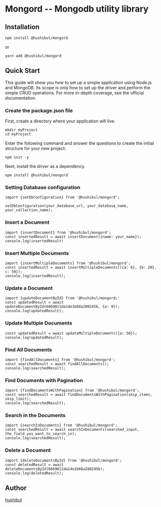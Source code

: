 # Mongord -- Mongodb utility library

## Installation

`npm install @hushibul/mongord`

or

`yarn add @hushibul/mongord`

## Quick Start

This guide will show you how to set up a simple application using Node.js and MongoDB. Its scope is only how to set up the driver and perform the simple CRUD operations. For more in-depth coverage, see the official documentation.

### Create the **package.json** file

First, create a directory where your application will live.

```
mkdir myProject
cd myProject
```

Enter the following command and answer the questions to create the initial structure for your new project:

`npm init -y`

Next, install the driver as a dependency.

`npm install @hushibul/mongord`

### Setting Database configuration

```
import {setDbConfiguration} from '@hushibul/mongord';

setDbConfiguration(your_database_url, your_database_name, your_collection_name);
```

### Insert a Document

```
import {insertDocument} from '@hushibul/mongord';
const insertedResult = await insertDocument({name: your_name});
console.log(insertedResult)
```

### Insert Multiple Documents

```
import {insertMultipleDocuments} from '@hushibul/mongord';
const insertedResult = await insertMultipleDocuments([{a: 6}, {b: 20}, c: 50]);
console.log(insertedResult);
```

### Update a Document

```
import {updateDocumentById} from '@hushibul/mongord;'
const updatedResult = await updateDocumentById(6669811da14e1b68a280245b, {a: 9});
console.log(updatedResult);
```

### Update Multiple Documents

```import {updateMultipleDocuments} from '@hushibul/mongord';
const updatedResult = await updateMultipleDocuments({a: 50});
console.log(updatedResult);
```

### Find All Documents

```
import {findAllDocuments} from '@hushibul/mongord';
const searchedResult = await findAllDocuments();
console.log(searchedResult);
```

### Find Documents with Pagination

```
import {findDocumentsWithPagination} from '@hushibul/mongord';
const searchedResult = await findDocumentsWithPagination(skip_items, skip_limit);
console.log(searchedResult);
```

### Search in the Documents

```
import {searchInDocuments} from '@hushibul/mongord';
const searchedResult = await searchInDocuments(searched_input, the_field_you_want_to_search_in);
console.log(searchedResult);
```

### Delete a Document

```
import {deleteDocumentsById} from '@hushibul/mongord';
const deletedResult = await deleteDocumentsById(6669811da14e1b68a280245b);
console.log(deletedResult);
```

## Author

[hushibul](https://github.com/Hushibul)
